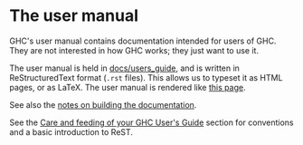 # The user manual


GHC's user manual contains documentation intended for users of GHC.  They are not interested in how GHC works; they just want to use it.


The user manual is held in [docs/users_guide](https://gitlab.haskell.org/ghc/ghc/tree/master/ghc/docs/users_guide), and is written in ReStructuredText format (`.rst` files).  This allows us to typeset it as HTML pages, or as LaTeX.
The user manual is rendered like [this page](https://downloads.haskell.org/~ghc/latest/docs/html/users_guide/).


See also the [notes on building the documentation](building/docs).


See the [Care and feeding of your GHC User's Guide](https://downloads.haskell.org/~ghc/latest/docs/html/users_guide/editing-guide.html) section for conventions and a basic introduction to ReST.
